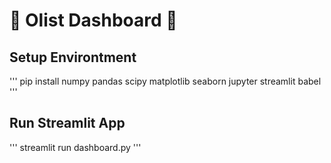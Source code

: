 # 🛒 Olist Dashboard 🛒
## Setup Environtment
'''
pip install numpy pandas scipy matplotlib seaborn jupyter streamlit babel
'''

## Run Streamlit App
'''
streamlit run dashboard.py
'''
